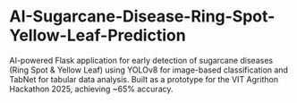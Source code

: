 # AI-Sugarcane-Disease-Ring-Spot-Yellow-Leaf-Prediction
AI-powered Flask application for early detection of sugarcane diseases (Ring Spot &amp; Yellow Leaf) using YOLOv8 for image-based classification and TabNet for tabular data analysis. Built as a prototype for the VIT Agrithon Hackathon 2025, achieving ~65% accuracy.
